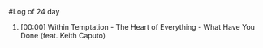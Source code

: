 #Log of 24 day

1. [00:00] Within Temptation - The Heart of Everything - What Have You Done (feat. Keith Caputo)
